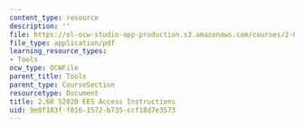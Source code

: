 ```yaml
---
content_type: resource
description: ''
file: https://ol-ocw-studio-app-production.s3.amazonaws.com/courses/2-60j-fundamentals-of-advanced-energy-conversion-spring-2020/9e0f183ff0161572b735ccf18d7e3573_MIT2_60S20_EES_instruction.pdf
file_type: application/pdf
learning_resource_types:
- Tools
ocw_type: OCWFile
parent_title: Tools
parent_type: CourseSection
resourcetype: Document
title: 2.60 S2020 EES Access Instructions
uid: 9e0f183f-f016-1572-b735-ccf18d7e3573
---
```

